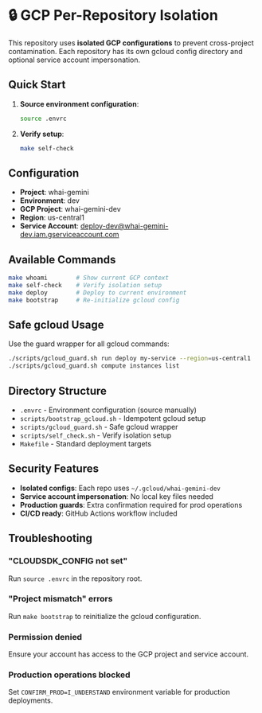# 🔒 GCP Per-Repository Isolation

This repository uses **isolated GCP configurations** to prevent cross-project contamination. Each repository has its own gcloud config directory and optional service account impersonation.

## Quick Start

1. **Source environment configuration**:
   ```bash
   source .envrc
   ```

3. **Verify setup**:
   ```bash
   make self-check
   ```

## Configuration

- **Project**: whai-gemini
- **Environment**: dev
- **GCP Project**: whai-gemini-dev
- **Region**: us-central1
- **Service Account**: deploy-dev@whai-gemini-dev.iam.gserviceaccount.com

## Available Commands

```bash
make whoami        # Show current GCP context
make self-check    # Verify isolation setup
make deploy        # Deploy to current environment
make bootstrap     # Re-initialize gcloud config
```

## Safe gcloud Usage

Use the guard wrapper for all gcloud commands:
```bash
./scripts/gcloud_guard.sh run deploy my-service --region=us-central1
./scripts/gcloud_guard.sh compute instances list
```

## Directory Structure

- `.envrc` - Environment configuration (source manually)
- `scripts/bootstrap_gcloud.sh` - Idempotent gcloud setup
- `scripts/gcloud_guard.sh` - Safe gcloud wrapper
- `scripts/self_check.sh` - Verify isolation setup
- `Makefile` - Standard deployment targets

## Security Features

- **Isolated configs**: Each repo uses `~/.gcloud/whai-gemini-dev`
- **Service account impersonation**: No local key files needed
- **Production guards**: Extra confirmation required for prod operations
- **CI/CD ready**: GitHub Actions workflow included

## Troubleshooting

### "CLOUDSDK_CONFIG not set"
Run `source .envrc` in the repository root.

### "Project mismatch" errors
Run `make bootstrap` to reinitialize the gcloud configuration.

### Permission denied
Ensure your account has access to the GCP project and service account.

### Production operations blocked
Set `CONFIRM_PROD=I_UNDERSTAND` environment variable for production deployments.
